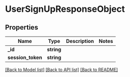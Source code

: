 # UserSignUpResponseObject

## Properties
Name | Type | Description | Notes
------------ | ------------- | ------------- | -------------
**_id** | **string** |  | 
**session_token** | **string** |  | 

[[Back to Model list]](../README.md#documentation-for-models) [[Back to API list]](../README.md#documentation-for-api-endpoints) [[Back to README]](../README.md)



